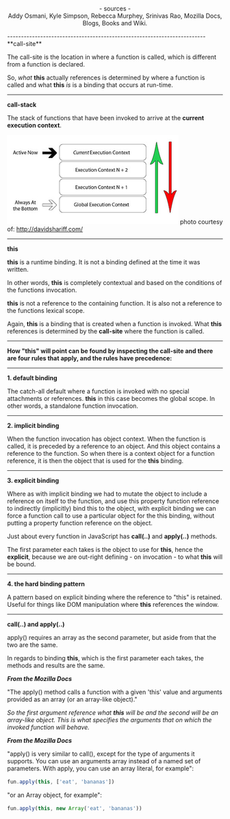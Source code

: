 <p align="center">
- sources -
<br>
Addy Osmani, Kyle Simpson, Rebecca Murphey, Srinivas Rao, 
Mozilla Docs, Blogs, Books and Wiki.
</p>
------------------------------------------------------------------------
**call-site**

The call-site is the location in where a function is called, which is different from a function is declared.

So, _what_ **this** actually references is determined by where a function is called and what **this** _is_ is a binding that occurs at run-time.

------------------------------------------------------------------------
**call-stack**

The stack of functions that have been invoked to arrive at the **current execution context**.

![alt text](https://raw.githubusercontent.com/scottjason/design-this/master/images/ecstack.jpg "From the Blog of David Shariff")
photo courtesy of: http://davidshariff.com/

------------------------------------------------------------------------
**this** 

**this** is a runtime binding. It is not a binding defined at the time it was written.

In other words, **this** is completely contextual and based on the conditions of the functions invocation.

**this** is not a reference to the containing function. It is also not a reference to the functions lexical scope.

Again, **this** is a binding that is created when a function is invoked. What **this** references is determined by the **call-site** where the function is called.

------------------------------------------------------------------------

**How "this" will point can be found by inspecting the call-site and there are four rules that apply, and the rules have precedence:**

------------------------------------------------------------------------
**1. default binding**

The catch-all default where a function is invoked with no special attachments or references. **this** in this case becomes the global scope. In other words, a standalone function invocation.

------------------------------------------------------------------------
**2. implicit binding**

When the function invocation has object context. When the function is called, it is preceded by a reference to an object. And this object contains a reference to the function. So when there is a context object for a function reference, it is then the object that is used for the **this** binding.

------------------------------------------------------------------------
**3. explicit binding**

Where as with implicit binding we had to mutate the object to include a reference on itself to the function, and use this property function reference to indirectly (implicitly) bind this to the object, with explicit binding we can force a function call to use a particular object for the this binding, without putting a property function reference on the object.

Just about every function in JavaScript has **call(..)** and **apply(..)** methods.

The first parameter each takes is the object to use for **this**, hence the **explicit**, because we are out-right defining - on invocation - to what **this** will be bound.

------------------------------------------------------------------------
**4. the hard binding pattern**

A pattern based on explicit binding where the reference to "this" is retained.
Useful for things like DOM manipulation where **this** references the window.

------------------------------------------------------------------------
**call(..) and apply(..)**

apply() requires an array as the second parameter, but aside from that the two are the same. 

In regards to binding **this**, which is the first parameter each takes, the methods and results are the same.



_**From the Mozilla Docs**_

"The apply() method calls a function with a given 'this' value and arguments provided as an array (or an array-like object)."

_So the first argument reference what **this** will be and the second will be an array-like object. This is what specifies the arguments that on which the invoked function will behave._

_**From the Mozilla Docs**_

"apply() is very similar to call(), except for the type of arguments it supports.  You can use an arguments array instead of a named set of parameters. With apply, you can use an array literal, for example":

```javascript
fun.apply(this, ['eat', 'bananas'])
```

"or an Array object, for example":

```javascript
fun.apply(this, new Array('eat', 'bananas'))
```
